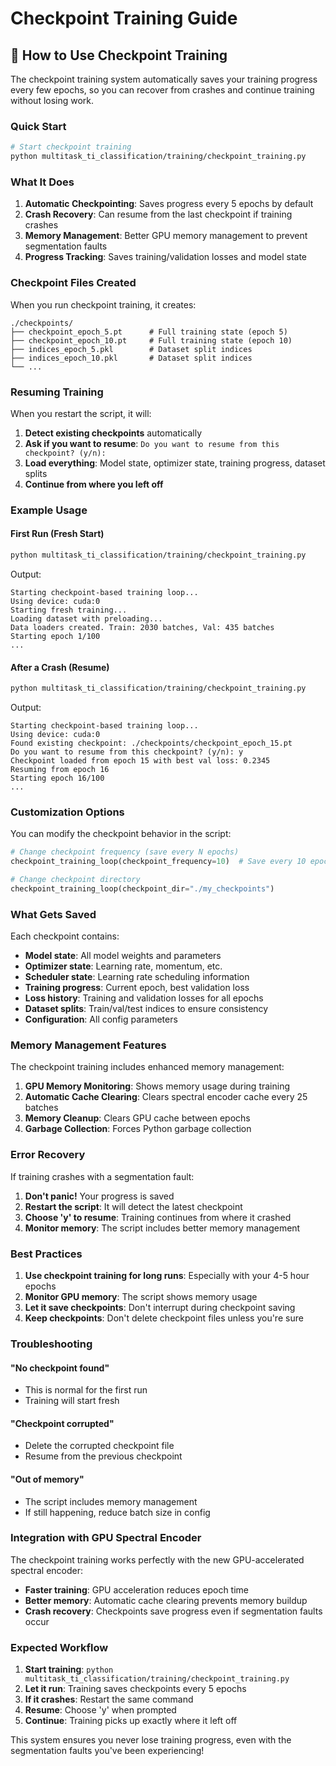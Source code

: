 # Checkpoint Training Guide

## 🚀 **How to Use Checkpoint Training**

The checkpoint training system automatically saves your training progress every few epochs, so you can recover from crashes and continue training without losing work.

### **Quick Start**

```bash
# Start checkpoint training
python multitask_ti_classification/training/checkpoint_training.py
```

### **What It Does**

1. **Automatic Checkpointing**: Saves progress every 5 epochs by default
2. **Crash Recovery**: Can resume from the last checkpoint if training crashes
3. **Memory Management**: Better GPU memory management to prevent segmentation faults
4. **Progress Tracking**: Saves training/validation losses and model state

### **Checkpoint Files Created**

When you run checkpoint training, it creates:

```
./checkpoints/
├── checkpoint_epoch_5.pt      # Full training state (epoch 5)
├── checkpoint_epoch_10.pt     # Full training state (epoch 10)
├── indices_epoch_5.pkl        # Dataset split indices
├── indices_epoch_10.pkl       # Dataset split indices
└── ...
```

### **Resuming Training**

When you restart the script, it will:

1. **Detect existing checkpoints** automatically
2. **Ask if you want to resume**: `Do you want to resume from this checkpoint? (y/n):`
3. **Load everything**: Model state, optimizer state, training progress, dataset splits
4. **Continue from where you left off**

### **Example Usage**

#### **First Run (Fresh Start)**
```bash
python multitask_ti_classification/training/checkpoint_training.py
```
Output:
```
Starting checkpoint-based training loop...
Using device: cuda:0
Starting fresh training...
Loading dataset with preloading...
Data loaders created. Train: 2030 batches, Val: 435 batches
Starting epoch 1/100
...
```

#### **After a Crash (Resume)**
```bash
python multitask_ti_classification/training/checkpoint_training.py
```
Output:
```
Starting checkpoint-based training loop...
Using device: cuda:0
Found existing checkpoint: ./checkpoints/checkpoint_epoch_15.pt
Do you want to resume from this checkpoint? (y/n): y
Checkpoint loaded from epoch 15 with best val loss: 0.2345
Resuming from epoch 16
Starting epoch 16/100
...
```

### **Customization Options**

You can modify the checkpoint behavior in the script:

```python
# Change checkpoint frequency (save every N epochs)
checkpoint_training_loop(checkpoint_frequency=10)  # Save every 10 epochs

# Change checkpoint directory
checkpoint_training_loop(checkpoint_dir="./my_checkpoints")
```

### **What Gets Saved**

Each checkpoint contains:
- **Model state**: All model weights and parameters
- **Optimizer state**: Learning rate, momentum, etc.
- **Scheduler state**: Learning rate scheduling information
- **Training progress**: Current epoch, best validation loss
- **Loss history**: Training and validation losses for all epochs
- **Dataset splits**: Train/val/test indices to ensure consistency
- **Configuration**: All config parameters

### **Memory Management Features**

The checkpoint training includes enhanced memory management:

1. **GPU Memory Monitoring**: Shows memory usage during training
2. **Automatic Cache Clearing**: Clears spectral encoder cache every 25 batches
3. **Memory Cleanup**: Clears GPU cache between epochs
4. **Garbage Collection**: Forces Python garbage collection

### **Error Recovery**

If training crashes with a segmentation fault:

1. **Don't panic!** Your progress is saved
2. **Restart the script**: It will detect the latest checkpoint
3. **Choose 'y' to resume**: Training continues from where it crashed
4. **Monitor memory**: The script includes better memory management

### **Best Practices**

1. **Use checkpoint training for long runs**: Especially with your 4-5 hour epochs
2. **Monitor GPU memory**: The script shows memory usage
3. **Let it save checkpoints**: Don't interrupt during checkpoint saving
4. **Keep checkpoints**: Don't delete checkpoint files unless you're sure

### **Troubleshooting**

#### **"No checkpoint found"**
- This is normal for the first run
- Training will start fresh

#### **"Checkpoint corrupted"**
- Delete the corrupted checkpoint file
- Resume from the previous checkpoint

#### **"Out of memory"**
- The script includes memory management
- If still happening, reduce batch size in config

### **Integration with GPU Spectral Encoder**

The checkpoint training works perfectly with the new GPU-accelerated spectral encoder:

- **Faster training**: GPU acceleration reduces epoch time
- **Better memory**: Automatic cache clearing prevents memory buildup
- **Crash recovery**: Checkpoints save progress even if segmentation faults occur

### **Expected Workflow**

1. **Start training**: `python multitask_ti_classification/training/checkpoint_training.py`
2. **Let it run**: Training saves checkpoints every 5 epochs
3. **If it crashes**: Restart the same command
4. **Resume**: Choose 'y' when prompted
5. **Continue**: Training picks up exactly where it left off

This system ensures you never lose training progress, even with the segmentation faults you've been experiencing! 